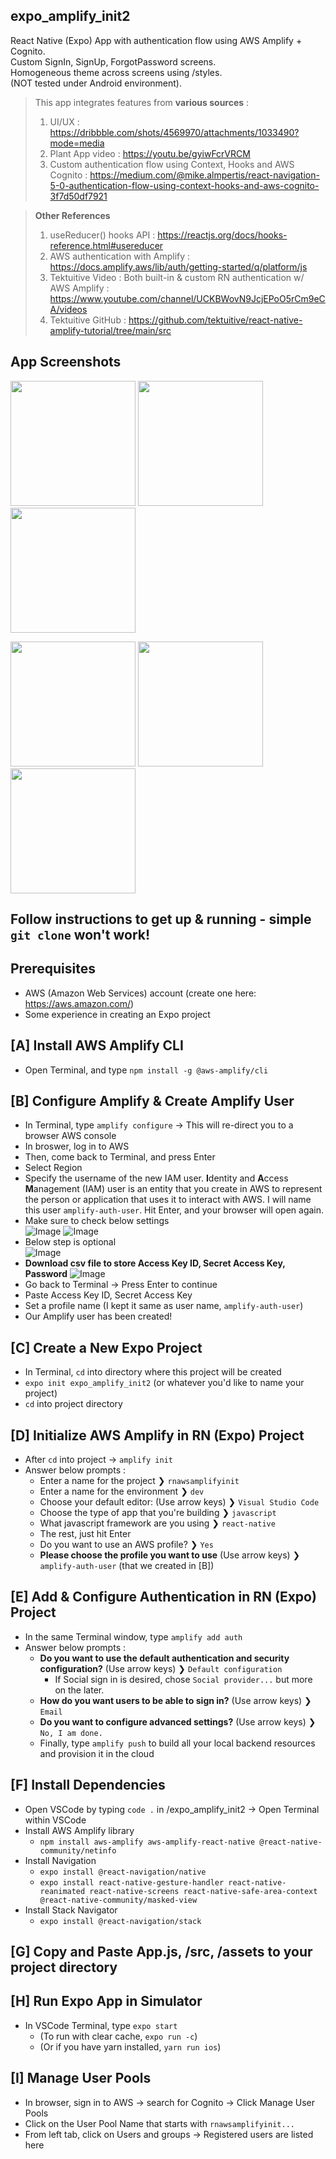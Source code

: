 ## expo_amplify_init2
React Native (Expo) App with authentication flow using AWS Amplify + Cognito. <br>
Custom SignIn, SignUp, ForgotPassword screens. <br>
Homogeneous theme across screens using /styles. <br>
(NOT tested under Android environment).
> This app integrates features from **various sources** : <br>
> 1) UI/UX : https://dribbble.com/shots/4569970/attachments/1033490?mode=media
> 2) Plant App video : https://youtu.be/gyiwFcrVRCM
> 3) Custom authentication flow using Context, Hooks and AWS Cognito : https://medium.com/@mike.almpertis/react-navigation-5-0-authentication-flow-using-context-hooks-and-aws-cognito-3f7d50df7921

> **Other References** <br>
> 1) useReducer() hooks API : https://reactjs.org/docs/hooks-reference.html#usereducer <br>
> 2) AWS authentication with Amplify : https://docs.amplify.aws/lib/auth/getting-started/q/platform/js <br>
> 3) Tektuitive Video : Both built-in & custom RN authentication w/ AWS Amplify : https://www.youtube.com/channel/UCKBWovN9JcjEPoO5rCm9eCA/videos <br>
> 4) Tektuitive GitHub : https://github.com/tektuitive/react-native-amplify-tutorial/tree/main/src

## App Screenshots
<p float="left">
  <img src="https://user-images.githubusercontent.com/60368973/105075776-14014880-5a3f-11eb-8b21-15fa545d346b.png" width="200" />
  <img src="https://user-images.githubusercontent.com/60368973/105075799-182d6600-5a3f-11eb-8770-b68fd1459533.png" width="200" /> 
  <img src="https://user-images.githubusercontent.com/60368973/105075808-1bc0ed00-5a3f-11eb-9a41-7b88cf4b262f.png" width="200" />
</p>
<p float="left">
  <img src="https://user-images.githubusercontent.com/60368973/105076032-6b071d80-5a3f-11eb-9a84-c39b0de54416.png" width="200" />
  <img src="https://user-images.githubusercontent.com/60368973/105076051-6e9aa480-5a3f-11eb-897d-746d2723d177.png" width="200" /> 
  <img src="https://user-images.githubusercontent.com/60368973/105076058-70fcfe80-5a3f-11eb-8d10-41363025b439.png" width="200" />
</p>

## Follow instructions to get up & running - simple `git clone` won't work!

## Prerequisites
- AWS (Amazon Web Services) account (create one here: https://aws.amazon.com/) <br>
- Some experience in creating an Expo project

## [A] Install AWS Amplify CLI
- Open Terminal, and type `npm install -g @aws-amplify/cli`

## [B] Configure Amplify & Create Amplify User
- In Terminal, type `amplify configure` -> This will re-direct you to a browser AWS console <br>
- In broswer, log in to AWS <br>
- Then, come back to Terminal, and press Enter <br>
- Select Region <br>
- Specify the username of the new IAM user. **I**dentity and **A**ccess **M**anagement (IAM) user is an entity that you create in AWS to represent the person or application that uses it to interact with AWS. I will name this user `amplify-auth-user`. Hit Enter, and your browser will open again. <br>
- Make sure to check below settings <br>
![Image](https://user-images.githubusercontent.com/60368973/105079880-e7502f80-5a44-11eb-8f4d-15c48180a44e.png)
![Image](https://user-images.githubusercontent.com/60368973/105079946-fd5df000-5a44-11eb-81f4-f57af4861048.png)
- Below step is optional <br>
![Image](https://user-images.githubusercontent.com/60368973/105080000-11095680-5a45-11eb-9ab0-8ed873102585.png)
- **Download csv file to store Access Key ID, Secret Access Key, Password**
![Image](https://user-images.githubusercontent.com/60368973/105080071-29797100-5a45-11eb-9710-9def600ac737.png)
- Go back to Terminal -> Press Enter to continue <br>
- Paste Access Key ID, Secret Access Key <br>
- Set a profile name (I kept it same as user name, `amplify-auth-user`) <br>
- Our Amplify user has been created! <br>

## [C] Create a New Expo Project
- In Terminal, `cd` into directory where this project will be created <br>
- `expo init expo_amplify_init2` (or whatever you'd like to name your project) <br>
- `cd` into project directory <br>

## [D] Initialize AWS Amplify in RN (Expo) Project
- After `cd` into project -> `amplify init`
- Answer below prompts :
  - Enter a name for the project ❯ `rnawsamplifyinit`
  - Enter a name for the environment ❯ `dev`
  - Choose your default editor: (Use arrow keys) ❯ `Visual Studio Code`
  - Choose the type of app that you're building ❯ `javascript`
  - What javascript framework are you using ❯ `react-native`
  - The rest, just hit Enter
  - Do you want to use an AWS profile? ❯ `Yes`
  - **Please choose the profile you want to use** (Use arrow keys) ❯ `amplify-auth-user` (that we created in [B])

## [E] Add & Configure Authentication in RN (Expo) Project
- In the same Terminal window, type `amplify add auth`
- Answer below prompts :
  - **Do you want to use the default authentication and security configuration?** (Use arrow keys) ❯ `Default configuration`
      - If Social sign in is desired, chose `Social provider...` but more on the later.
  - **How do you want users to be able to sign in?** (Use arrow keys) ❯ `Email`
  - **Do you want to configure advanced settings?** (Use arrow keys) ❯ `No, I am done.`
  - Finally, type `amplify push` to build all your local backend resources and provision it in the cloud

## [F] Install Dependencies
- Open VSCode by typing `code .` in /expo_amplify_init2 -> Open Terminal within VSCode
- Install AWS Amplify library
  - `npm install aws-amplify aws-amplify-react-native @react-native-community/netinfo`
- Install Navigation
  - `expo install @react-navigation/native`
  - `expo install react-native-gesture-handler react-native-reanimated react-native-screens react-native-safe-area-context @react-native-community/masked-view`
- Install Stack Navigator
  - `expo install @react-navigation/stack`

## [G] Copy and Paste App.js, /src, /assets to your project directory

## [H] Run Expo App in Simulator
- In VSCode Terminal, type `expo start`
  - (To run with clear cache, `expo run -c`)
  - (Or if you have yarn installed, `yarn run ios`)

## [I] Manage User Pools
- In browser, sign in to AWS -> search for Cognito -> Click Manage User Pools
- Click on the User Pool Name that starts with `rnawsamplifyinit...`
- From left tab, click on Users and groups -> Registered users are listed here
